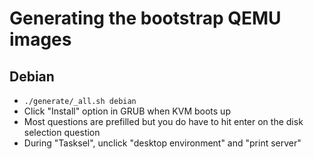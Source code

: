 # Generating the bootstrap QEMU images

## Debian
- `./generate/_all.sh debian`
- Click "Install" option in GRUB when KVM boots up
- Most questions are prefilled but you do have to hit enter on the disk selection question
- During "Tasksel", unclick "desktop environment" and "print server"
